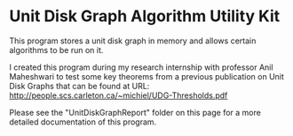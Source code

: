 # Unit Disk Graph Algorithm Utility Kit

This program stores a unit disk graph in memory and allows certain algorithms to be run on it.

I created this program during my research internship with professor Anil Maheshwari to test some key theorems from a previous publication on Unit Disk Graphs that can be found at URL: http://people.scs.carleton.ca/~michiel/UDG-Thresholds.pdf

Please see the "UnitDiskGraphReport" folder on this page for a more detailed documentation of this program.
